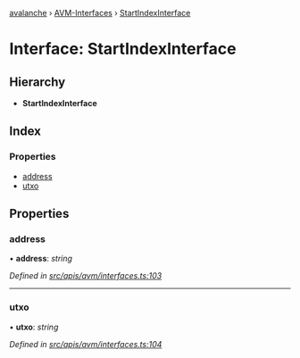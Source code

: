 [avalanche](../README.md) › [AVM-Interfaces](../modules/avm_interfaces.md) › [StartIndexInterface](avm_interfaces.startindexinterface.md)

# Interface: StartIndexInterface

## Hierarchy

* **StartIndexInterface**

## Index

### Properties

* [address](avm_interfaces.startindexinterface.md#address)
* [utxo](avm_interfaces.startindexinterface.md#utxo)

## Properties

###  address

• **address**: *string*

*Defined in [src/apis/avm/interfaces.ts:103](https://github.com/ava-labs/avalanchejs/blob/62a14d4/src/apis/avm/interfaces.ts#L103)*

___

###  utxo

• **utxo**: *string*

*Defined in [src/apis/avm/interfaces.ts:104](https://github.com/ava-labs/avalanchejs/blob/62a14d4/src/apis/avm/interfaces.ts#L104)*
